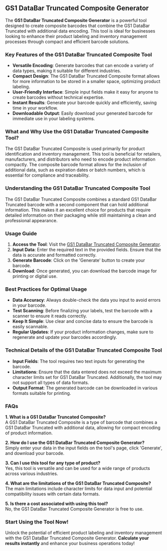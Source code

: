 ## GS1 DataBar Truncated Composite Generator

The **GS1 DataBar Truncated Composite Generator** is a powerful tool designed to create composite barcodes that combine the GS1 DataBar Truncated with additional data encoding. This tool is ideal for businesses looking to enhance their product labeling and inventory management processes through compact and efficient barcode solutions.

### Key Features of the GS1 DataBar Truncated Composite Tool

- **Versatile Encoding**: Generate barcodes that can encode a variety of data types, making it suitable for different industries.
- **Compact Design**: The GS1 DataBar Truncated Composite format allows for more information to be stored in a smaller space, optimizing product labeling.
- **User-Friendly Interface**: Simple input fields make it easy for anyone to create barcodes without technical expertise.
- **Instant Results**: Generate your barcode quickly and efficiently, saving time in your workflow.
- **Downloadable Output**: Easily download your generated barcode for immediate use in your labeling systems.

### What and Why Use the GS1 DataBar Truncated Composite Tool?

The GS1 DataBar Truncated Composite is used primarily for product identification and inventory management. This tool is beneficial for retailers, manufacturers, and distributors who need to encode product information compactly. The composite barcode format allows for the inclusion of additional data, such as expiration dates or batch numbers, which is essential for compliance and traceability.

### Understanding the GS1 DataBar Truncated Composite Tool

The GS1 DataBar Truncated Composite combines a standard GS1 DataBar Truncated barcode with a second component that can hold additional information. This makes it an excellent choice for products that require detailed information on their packaging while still maintaining a clean and professional appearance.

### Usage Guide

1. **Access the Tool**: Visit the [GS1 DataBar Truncated Composite Generator](https://www.inayam.co/barcode/databartruncatedcomposite).
2. **Input Data**: Enter the required text in the provided fields. Ensure that the data is accurate and formatted correctly.
3. **Generate Barcode**: Click on the 'Generate' button to create your barcode.
4. **Download**: Once generated, you can download the barcode image for printing or digital use.

### Best Practices for Optimal Usage

- **Data Accuracy**: Always double-check the data you input to avoid errors in your barcode.
- **Test Scanning**: Before finalizing your labels, test the barcode with a scanner to ensure it reads correctly.
- **Keep It Simple**: Use clear and concise data to ensure the barcode is easily scannable.
- **Regular Updates**: If your product information changes, make sure to regenerate and update your barcodes accordingly.

### Technical Details of the GS1 DataBar Truncated Composite Tool

- **Input Fields**: The tool requires two text inputs for generating the barcode.
- **Limitations**: Ensure that the data entered does not exceed the maximum character limits set for GS1 DataBar Truncated. Additionally, the tool may not support all types of data formats.
- **Output Format**: The generated barcode can be downloaded in various formats suitable for printing.

### FAQs

**1. What is a GS1 DataBar Truncated Composite?**  
A GS1 DataBar Truncated Composite is a type of barcode that combines a GS1 DataBar Truncated with additional data, allowing for compact encoding of product information.

**2. How do I use the GS1 DataBar Truncated Composite Generator?**  
Simply enter your data in the input fields on the tool's page, click 'Generate', and download your barcode.

**3. Can I use this tool for any type of product?**  
Yes, this tool is versatile and can be used for a wide range of products across various industries.

**4. What are the limitations of the GS1 DataBar Truncated Composite?**  
The main limitations include character limits for data input and potential compatibility issues with certain data formats.

**5. Is there a cost associated with using this tool?**  
No, the GS1 DataBar Truncated Composite Generator is free to use.

### Start Using the Tool Now!

Unlock the potential of efficient product labeling and inventory management with the GS1 DataBar Truncated Composite Generator. **Calculate your results instantly** and enhance your business operations today!